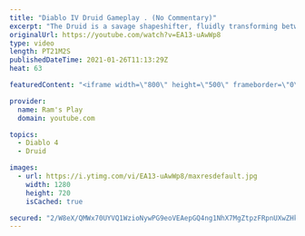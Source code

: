 ```yaml
---
title: "Diablo IV Druid Gameplay . (No Commentary)"
excerpt: "The Druid is a savage shapeshifter, fluidly transforming between the forms of a towering bear or a vicious werewolf to fight alongside the creatures of the wild."
originalUrl: https://youtube.com/watch?v=EA13-uAwWp8
type: video
length: PT21M2S
publishedDateTime: 2021-01-26T11:13:29Z
heat: 63

featuredContent: "<iframe width=\"800\" height=\"500\" frameborder=\"0\" src=\"https://www.youtube.com/embed/EA13-uAwWp8\" allow=\"accelerometer; autoplay; encrypted-media; gyroscope; picture-in-picture\" allowfullscreen></iframe>"

provider:
  name: Ram's Play
  domain: youtube.com

topics:
  - Diablo 4
  - Druid

images:
  - url: https://i.ytimg.com/vi/EA13-uAwWp8/maxresdefault.jpg
    width: 1280
    height: 720
    isCached: true

secured: "2/W8eX/QMWx70UYVQ1WzioNywPG9eoVEAepGQ4ng1NhX7MgZtpzFRpnUXwZHkpkPAKuwIFJUfTxDhi9Sr5EXOdCW64II+Xv1Tt4cWsNhyIm0+ew21X9NkPKhKhesAt8vCEyOQM5xzjHQv8CkHaEM4GVZqTbN3QXF7lIm1wc0TIbVuho7gEALBhP0sTbi2kkkY6iJ2rtVke2fWoJMTCWYnqp4JqOhtTKdaLMDuQxfUlKMNcn/T98GNcgBtjZVD0v5EwNvcUb4cWGGdC5ZZUUqII+mo0ACACkMZn3j5KjPDWWqM0JzLimz3rQRQ2bSoSCEIqYbJZJKKQJ1GgDyUPIgYbVexPnJwXQQOi9AZIito6DNsQCIHo1LqQtHa6slpi+5F6Pijc5X+GqwxE7YOPgxX3oH8fEH+g5piLicwsZuc7HTPq6ND7PFC5JcVpbkjehJ;uo59kkaJ79yJdVtDGL2HWg=="
---
```


